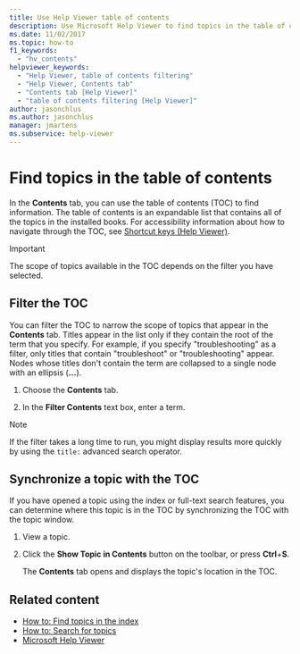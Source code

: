 ```yaml
---
title: Use Help Viewer table of contents
description: Use Microsoft Help Viewer to find topics in the table of contents (TOC). The TOC is an expandable list that contains all of the topics in the installed books.
ms.date: 11/02/2017
ms.topic: how-to
f1_keywords:
  - "hv_contents"
helpviewer_keywords:
  - "Help Viewer, table of contents filtering"
  - "Help Viewer, Contents tab"
  - "Contents tab [Help Viewer]"
  - "table of contents filtering [Help Viewer]"
author: jasonchlus
ms.author: jasonchlus
manager: jmartens
ms.subservice: help-viewer
---
```

# Find topics in the table of contents

In the **Contents** tab, you can use the table of contents (TOC) to find information. The table of contents is an expandable list that contains all of the topics in the installed books. For accessibility information about how to navigate through the TOC, see [Shortcut keys (Help Viewer)](../help-viewer/shortcut-keys.md).

> [!IMPORTANT]
> The scope of topics available in the TOC depends on the filter you have selected.

## Filter the TOC

You can filter the TOC to narrow the scope of topics that appear in the **Contents** tab. Titles appear in the list only if they contain the root of the term that you specify. For example, if you specify "troubleshooting" as a filter, only titles that contain "troubleshoot" or "troubleshooting" appear. Nodes whose titles don't contain the term are collapsed to a single node with an ellipsis (**...**).

1. Choose the **Contents** tab.

2. In the **Filter Contents** text box, enter a term.

> [!NOTE]
> If the filter takes a long time to run, you might display results more quickly by using the `title:` advanced search operator.

## Synchronize a topic with the TOC

If you have opened a topic using the index or full-text search features, you can determine where this topic is in the TOC by synchronizing the TOC with the topic window.

1. View a topic.

2. Click the **Show Topic in Contents** button on the toolbar, or press **Ctrl**+**S**.

     The **Contents** tab opens and displays the topic's location in the TOC.

## Related content

- [How to: Find topics in the index](../help-viewer/find-topics-index.md)
- [How to: Search for topics](../help-viewer/find-topics.md)
- [Microsoft Help Viewer](../help-viewer/overview.md)